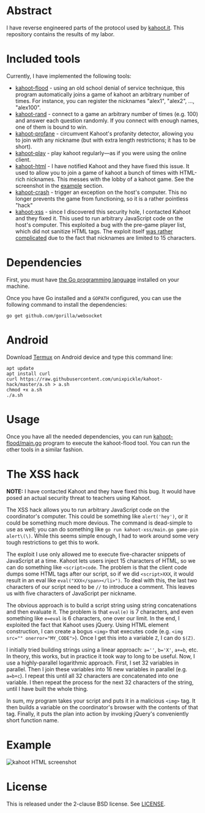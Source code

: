 # Abstract

I have reverse engineered parts of the protocol used by [kahoot.it](http://kahoot.it). This repository contains the results of my labor.

# Included tools

Currently, I have implemented the following tools:

 * [kahoot-flood](kahoot-flood/) - using an old school denial of service technique, this program automatically joins a game of kahoot an arbitrary number of times. For instance, you can register the nicknames "alex1", "alex2", ..., "alex100".
 * [kahoot-rand](kahoot-rand/) - connect to a game an arbitrary number of times (e.g. 100) and answer each question randomly. If you connect with enough names, one of them is bound to win.
 * [kahoot-profane](kahoot-profane/) - circumvent Kahoot's profanity detector, allowing you to join with any nickname (but with extra length restrictions; it has to be short).
 * [kahoot-play](kahoot-play/) - play kahoot regularly&mdash;as if you were using the online client.
 * [kahoot-html](kahoot-html/) - I have notified Kahoot and they have fixed this issue. It used to allow you to join a game of kahoot a bunch of times with HTML-rich nicknames. This messes with the lobby of a kahoot game. See the screenshot in the [example](#example) section.
 * [kahoot-crash](kahoot-crash/) - trigger an exception on the host's computer. This no longer prevents the game from functioning, so it is a rather pointless "hack"
 * [kahoot-xss](kahoot-xss/) - since I discovered this security hole, I contacted Kahoot and they fixed it. This used to run arbitrary JavaScript code on the host's computer. This exploited a bug with the pre-game player list, which did not sanitize HTML tags. The exploit itself [was rather complicated](#the-xss-hack) due to the fact that nicknames are limited to 15 characters.

# Dependencies

First, you must have [the Go programming language](https://golang.org/doc/install) installed on your machine.

Once you have Go installed and a `GOPATH` configured, you can use the following command to install the dependencies:

    go get github.com/gorilla/websocket
    
# Android

Download [Termux](https://play.google.com/store/apps/details?id=com.termux) on Android device and type this command line:

    apt update
    apt install curl
    curl https://raw.githubusercontent.com/unixpickle/kahoot-hack/master/a.sh > a.sh
    chmod +x a.sh
    ./a.sh

# Usage

Once you have all the needed dependencies, you can run [kahoot-flood/main.go](kahoot-flood/main.go) program to execute the kahoot-flood tool. You can run the other tools in a similar fashion.

# The XSS hack

**NOTE:** I have contacted Kahoot and they have fixed this bug. It would have posed an actual security threat to teachers using Kahoot.

The XSS hack allows you to run arbitrary JavaScript code on the coordinator's computer. This could be something like `alert('hey')`, or it could be something much more devious. The command is dead-simple to use as well; you can do something like `go run kahoot-xss/main.go game-pin alert\(\)`. While this seems simple enough, I had to work around some very tough restrictions to get this to work.

The exploit I use only allowed me to execute five-character snippets of JavaScript at a time. Kahoot lets users inject 15 characters of HTML, so we can do something like `<script>code`. The problem is that the client code dumps some HTML tags after our script, so if we did `<script>XXX`, it would result in an eval like `eval("XXX</span></li>")`. To deal with this, the last two characters of our script need to be `//` to introduce a comment. This leaves us with five characters of JavaScript per nickname.

The obvious approach is to build a script string using string concatenations and then evaluate it. The problem is that `eval(e)` is 7 characters, and even something like `e=eval` is 6 characters, one over our limit. In the end, I exploited the fact that Kahoot uses jQuery. Using HTML element construction, I can create a bogus `<img>` that executes code (e.g. `<img src="" onerror="MY_CODE">`). Once I get this into a variable `Z`, I can do `$(Z)`.

I initially tried building strings using a linear approach: `a=''`, `b='X'`, `a+=b`, etc. In theory, this works, but in practice it took way to long to be useful. Now, I use a highly-parallel logarithmic approach. First, I set 32 variables in parallel. Then I join these variables into 16 new variables in parallel (e.g. `a=b+c`). I repeat this until all 32 characters are concatenated into one variable. I then repeat the process for the next 32 characters of the string, until I have built the whole thing.

In sum, my program takes your script and puts it in a malicious `<img>` tag. It then builds a variable on the coordinator's browser with the contents of that tag. Finally, it puts the plan into action by invoking jQuery's conveniently short function name.

# Example

![kahoot HTML screenshot](kahoot_html.png)

# License

This is released under the 2-clause BSD license. See [LICENSE](LICENSE).
